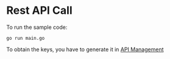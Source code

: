 # Rest API Call

To run the sample code:

    go run main.go


To obtain the keys, you have to generate it in [API Management](https://crypto.com/exchange/personal/api-management)